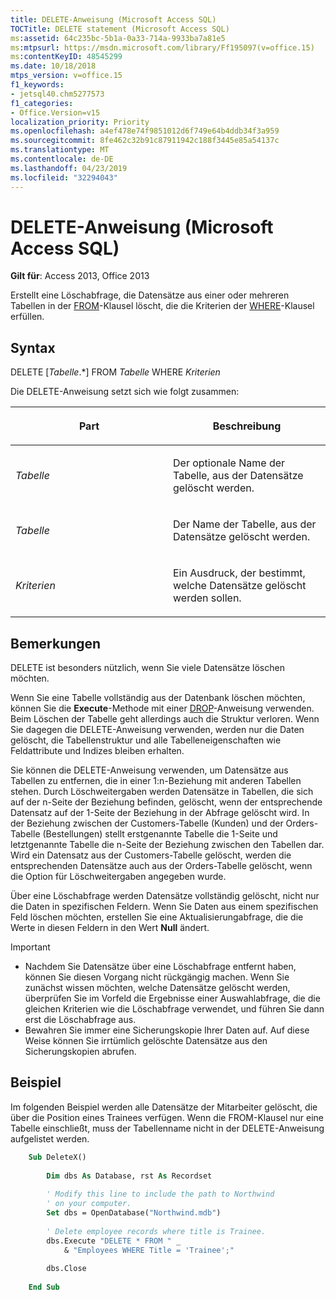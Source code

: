 ```yaml
---
title: DELETE-Anweisung (Microsoft Access SQL)
TOCTitle: DELETE statement (Microsoft Access SQL)
ms:assetid: 64c235bc-5b1a-0a33-714a-9933ba7a81e5
ms:mtpsurl: https://msdn.microsoft.com/library/Ff195097(v=office.15)
ms:contentKeyID: 48545299
ms.date: 10/18/2018
mtps_version: v=office.15
f1_keywords:
- jetsql40.chm5277573
f1_categories:
- Office.Version=v15
localization_priority: Priority
ms.openlocfilehash: a4ef478e74f9851012d6f749e64b4ddb34f3a959
ms.sourcegitcommit: 8fe462c32b91c87911942c188f3445e85a54137c
ms.translationtype: MT
ms.contentlocale: de-DE
ms.lasthandoff: 04/23/2019
ms.locfileid: "32294043"
---
```

# <a name="delete-statement-microsoft-access-sql"></a>DELETE-Anweisung (Microsoft Access SQL)

**Gilt für**: Access 2013, Office 2013

Erstellt eine Löschabfrage, die Datensätze aus einer oder mehreren Tabellen in der [FROM](https://docs.microsoft.com/office/vba/access/Concepts/Structured-Query-Language/from-clause-microsoft-access-sql)-Klausel löscht, die die Kriterien der [WHERE](https://docs.microsoft.com/office/vba/access/Concepts/Structured-Query-Language/where-clause-microsoft-access-sql)-Klausel erfüllen.

## <a name="syntax"></a>Syntax

DELETE \[*Tabelle*.\*\] FROM *Tabelle* WHERE *Kriterien*

Die DELETE-Anweisung setzt sich wie folgt zusammen:

<table>
<colgroup>
<col style="width: 50%" />
<col style="width: 50%" />
</colgroup>
<thead>
<tr class="header">
<th><p>Part</p></th>
<th><p>Beschreibung</p></th>
</tr>
</thead>
<tbody>
<tr class="odd">
<td><p><em>Tabelle</em></p></td>
<td><p>Der optionale Name der Tabelle, aus der Datensätze gelöscht werden.</p></td>
</tr>
<tr class="even">
<td><p><em>Tabelle</em></p></td>
<td><p>Der Name der Tabelle, aus der Datensätze gelöscht werden.</p></td>
</tr>
<tr class="odd">
<td><p><em>Kriterien</em></p></td>
<td><p>Ein Ausdruck, der bestimmt, welche Datensätze gelöscht werden sollen.</p></td>
</tr>
</tbody>
</table>


## <a name="remarks"></a>Bemerkungen

DELETE ist besonders nützlich, wenn Sie viele Datensätze löschen möchten.

Wenn Sie eine Tabelle vollständig aus der Datenbank löschen möchten, können Sie die **Execute**-Methode mit einer [DROP](drop-statement-microsoft-access-sql.md)-Anweisung verwenden. Beim Löschen der Tabelle geht allerdings auch die Struktur verloren. Wenn Sie dagegen die DELETE-Anweisung verwenden, werden nur die Daten gelöscht, die Tabellenstruktur und alle Tabelleneigenschaften wie Feldattribute und Indizes bleiben erhalten.

Sie können die DELETE-Anweisung verwenden, um Datensätze aus Tabellen zu entfernen, die in einer 1:n-Beziehung mit anderen Tabellen stehen. Durch Löschweitergaben werden Datensätze in Tabellen, die sich auf der n-Seite der Beziehung befinden, gelöscht, wenn der entsprechende Datensatz auf der 1-Seite der Beziehung in der Abfrage gelöscht wird. In der Beziehung zwischen der Customers-Tabelle (Kunden) und der Orders-Tabelle (Bestellungen) stellt erstgenannte Tabelle die 1-Seite und letztgenannte Tabelle die n-Seite der Beziehung zwischen den Tabellen dar. Wird ein Datensatz aus der Customers-Tabelle gelöscht, werden die entsprechenden Datensätze auch aus der Orders-Tabelle gelöscht, wenn die Option für Löschweitergaben angegeben wurde.

Über eine Löschabfrage werden Datensätze vollständig gelöscht, nicht nur die Daten in spezifischen Feldern. Wenn Sie Daten aus einem spezifischen Feld löschen möchten, erstellen Sie eine Aktualisierungabfrage, die die Werte in diesen Feldern in den Wert **Null** ändert.

> [!IMPORTANT]
> - Nachdem Sie Datensätze über eine Löschabfrage entfernt haben, können Sie diesen Vorgang nicht rückgängig machen. Wenn Sie zunächst wissen möchten, welche Datensätze gelöscht werden, überprüfen Sie im Vorfeld die Ergebnisse einer Auswahlabfrage, die die gleichen Kriterien wie die Löschabfrage verwendet, und führen Sie dann erst die Löschabfrage aus.
> - Bewahren Sie immer eine Sicherungskopie Ihrer Daten auf. Auf diese Weise können Sie irrtümlich gelöschte Datensätze aus den Sicherungskopien abrufen.

## <a name="example"></a>Beispiel

Im folgenden Beispiel werden alle Datensätze der Mitarbeiter gelöscht, die über die Position eines Trainees verfügen. Wenn die FROM-Klausel nur eine Tabelle einschließt, muss der Tabellenname nicht in der DELETE-Anweisung aufgelistet werden.



```vb
    Sub DeleteX() 
     
        Dim dbs As Database, rst As Recordset 
     
        ' Modify this line to include the path to Northwind 
        ' on your computer. 
        Set dbs = OpenDatabase("Northwind.mdb") 
     
        ' Delete employee records where title is Trainee.     
        dbs.Execute "DELETE * FROM " _ 
            & "Employees WHERE Title = 'Trainee';" 
         
        dbs.Close 
     
    End Sub
```
